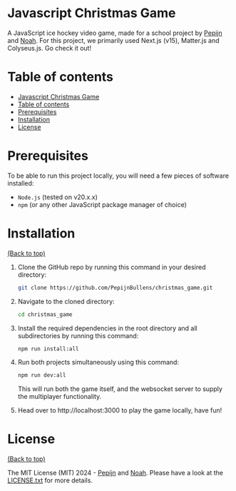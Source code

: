 # Javascript Christmas Game

A JavaScript ice hockey video game, made for a school project by [Pepijn](https://github.com/PepijnBullens) and [Noah](https://github.com/NoahMelle). For this project, we primarily used Next.js (v15), Matter.js and Colyseus.js. Go check it out!

# Table of contents

- [Javascript Christmas Game](#javascript-christmas-game)
- [Table of contents](#table-of-contents)
- [Prerequisites](#prerequisites)
- [Installation](#installation)
- [License](#license)

# Prerequisites

To be able to run this project locally, you will need a few pieces of software installed:

-   `Node.js` (tested on v20.x.x)
-   `npm` (or any other JavaScript package manager of choice)

# Installation

[(Back to top)](#table-of-contents)

1. Clone the GitHub repo by running this command in your desired directory:
    ```bash
    git clone https://github.com/PepijnBullens/christmas_game.git
    ```
2. Navigate to the cloned directory:
    ```bash
    cd christmas_game
    ```
3. Install the required dependencies in the root directory and all subdirectories by running this command:
    ```bash
    npm run install:all
    ```
4. Run both projects simultaneously using this command:

    ```bash
    npm run dev:all
    ```

    This will run both the game itself, and the websocket server to supply the multiplayer functionality.

5. Head over to http://localhost:3000 to play the game locally, have fun!

# License

[(Back to top)](#table-of-contents)

The MIT License (MIT) 2024 - [Pepijn](https://github.com/PepijnBullens) and [Noah](https://github.com/NoahMelle). Please have a look at the [LICENSE.txt](LICENSE.txt) for more details.
